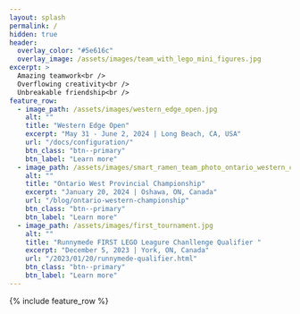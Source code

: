```yaml
---
layout: splash
permalink: /
hidden: true
header:
  overlay_color: "#5e616c"
  overlay_image: /assets/images/team_with_lego_mini_figures.jpg
excerpt: >
  Amazing teamwork<br />
  Overflowing creativity<br />
  Unbreakable friendship<br />
feature_row:
  - image_path: /assets/images/western_edge_open.jpg
    alt: ""
    title: "Western Edge Open"
    excerpt: "May 31 - June 2, 2024 | Long Beach, CA, USA"
    url: "/docs/configuration/"
    btn_class: "btn--primary"
    btn_label: "Learn more"
  - image_path: /assets/images/smart_ramen_team_photo_ontario_western_competition.jpg
    alt: ""
    title: "Ontario West Provincial Championship"
    excerpt: "January 20, 2024 | Oshawa, ON, Canada"
    url: "/blog/ontario-western-championship"
    btn_class: "btn--primary"
    btn_label: "Learn more"
  - image_path: /assets/images/first_tournament.jpg
    alt: ""
    title: "Runnymede FIRST LEGO Leagure Chanllenge Qualifier "
    excerpt: "December 5, 2023 | York, ON, Canada"
    url: "/2023/01/20/runnymede-qualifier.html"
    btn_class: "btn--primary"
    btn_label: "Learn more"      
---
```


{% include feature_row %}
